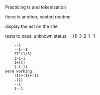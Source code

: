 Practicing ts and tokenization 

there is another, nested readme


display the ast on the site

tests to pass:
    unknown status:
    --(1)
        3-2-1
        -1
        
        --1
        --1--1
        27^(1/3)
        1-1-1
        1+(1)
        1-(-1)
    were working:
        (1)+(1)+(1)
        -(1)
        --1
        1--1